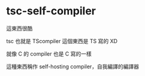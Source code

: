 # tsc-self-compiler


這東西很酷

tsc 也就是 TScompiler
這個東西是 TS 寫的 XD

就像 C 的 compiler 也是 C 寫的一樣

這種東西稱作 self-hosting compiler，自我編譯的編譯器

